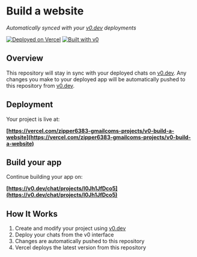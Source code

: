 # Build a website

*Automatically synced with your [v0.dev](https://v0.dev) deployments*

[![Deployed on Vercel](https://img.shields.io/badge/Deployed%20on-Vercel-black?style=for-the-badge&logo=vercel)](https://vercel.com/zipper6383-gmailcoms-projects/v0-build-a-website)
[![Built with v0](https://img.shields.io/badge/Built%20with-v0.dev-black?style=for-the-badge)](https://v0.dev/chat/projects/I0Jh1JfDco5)

## Overview

This repository will stay in sync with your deployed chats on [v0.dev](https://v0.dev).
Any changes you make to your deployed app will be automatically pushed to this repository from [v0.dev](https://v0.dev).

## Deployment

Your project is live at:

**[https://vercel.com/zipper6383-gmailcoms-projects/v0-build-a-website](https://vercel.com/zipper6383-gmailcoms-projects/v0-build-a-website)**

## Build your app

Continue building your app on:

**[https://v0.dev/chat/projects/I0Jh1JfDco5](https://v0.dev/chat/projects/I0Jh1JfDco5)**

## How It Works

1. Create and modify your project using [v0.dev](https://v0.dev)
2. Deploy your chats from the v0 interface
3. Changes are automatically pushed to this repository
4. Vercel deploys the latest version from this repository